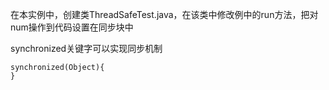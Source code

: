 在本实例中，创建类ThreadSafeTest.java，在该类中修改例中的run方法，把对num操作到代码设置在同步块中

synchronized关键字可以实现同步机制

```
synchronized(Object){
}
```
